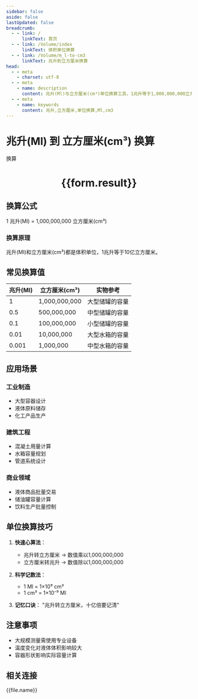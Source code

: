 ```yaml
---
sidebar: false
aside: false
lastUpdated: false
breadcrumb:
  - - link: /
      linkText: 首页
  - - link: /Volume/index
      linkText: 体积单位换算
  - - link: /Volume/m_l-to-cm3
      linkText: 兆升到立方厘米换算
head:
  - - meta
    - charset: utf-8
  - - meta
    - name: description
      content: 兆升(Ml)与立方厘米(cm³)单位换算工具，1兆升等于1,000,000,000立方厘米。
  - - meta
    - name: keywords
      content: 兆升,立方厘米,单位换算,Ml,cm3
---
```


# 兆升(Ml) 到 立方厘米(cm³) 换算

<script setup>
import { onMounted, reactive, inject ,ref  } from 'vue'
import { NButton,NForm ,NFormItem,NInput,NInputNumber,NSelect,NCard,useMessage ,NGrid ,NGi } from 'naive-ui'
import { defineClientComponent } from 'vitepress'
import { Volume } from '../../files';

const convert = inject('convert')
const formRef = ref(null);
const rules = {
  number:{
    required: true,
    type: 'number',
    trigger: "blur"
  }
}
const form = reactive({
  number:null,
  result:'',
  title:'兆升(Ml)到立方厘米(cm³)换算'
})

const convertHandler = (e) => {
  e.preventDefault();
  formRef.value?.validate((errors)=>{
    if (!errors) {
      form.result = `${form.number} Ml = ${convert(form.number).from('Ml').to('cm3')} cm³`
    }
  })
}
</script>

<n-form size="large" :model="form" ref='formRef' :rules="rules">
  <n-form-item label="数值" path="number">
    <n-input-number size="large" style="width:100%" :min="0" v-model:value="form.number" placeholder="请输入兆升数值" />
  </n-form-item>
  <n-form-item>
    <n-button type="info" style="width:100%" @click="convertHandler">换算</n-button>
  </n-form-item>
</n-form>
<n-card embedded :bordered="false" hoverable>
  <div style="text-align:center">
    <h1>{{form.result}}</h1>
  </div>
</n-card>

## 换算公式
1 兆升(Ml) = 1,000,000,000 立方厘米(cm³)

### 换算原理
兆升(Ml)和立方厘米(cm³)都是体积单位，1兆升等于10亿立方厘米。

## 常见换算值
| 兆升(Ml) | 立方厘米(cm³) | 实物参考                 |
|---------|-------------|--------------------------|
| 1       | 1,000,000,000 | 大型储罐的容量            |
| 0.5     | 500,000,000 | 中型储罐的容量            |
| 0.1     | 100,000,000 | 小型储罐的容量            |
| 0.01    | 10,000,000  | 大型水箱的容量            |
| 0.001   | 1,000,000   | 中型水箱的容量            |

## 应用场景
### 工业制造
- 大型容器设计
- 液体原料储存
- 化工产品生产

### 建筑工程
- 混凝土用量计算
- 水箱容量规划
- 管道系统设计

### 商业领域
- 液体商品批量交易
- 储油罐容量计算
- 饮料生产批量控制

## 单位换算技巧
1. **快速心算法**：
   - 兆升转立方厘米 → 数值乘以1,000,000,000
   - 立方厘米转兆升 → 数值除以1,000,000,000

2. **科学记数法**：
   - 1 Ml = 1×10⁹ cm³
   - 1 cm³ = 1×10⁻⁹ Ml

3. **记忆口诀**：
   "兆升转立方厘米，十亿倍要记清"

## 注意事项
- 大规模测量需使用专业设备
- 温度变化对液体体积影响较大
- 容器形状影响实际容量计算

## 相关连接
<n-grid x-gap="12" :cols="2">
  <n-gi v-for="(file, index) in Volume" :key="index">
    <n-button
      text
      tag="a"
      :href="file.path"
      type="info"
    >
      {{file.name}}
    </n-button>
  </n-gi>
</n-grid>
